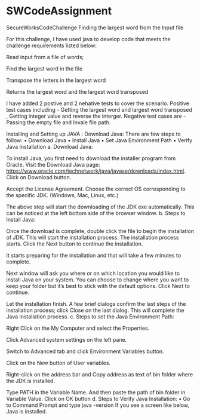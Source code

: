 # SWCodeAssignment

SecureWorksCodeChallenge
Finding the largest word from the Input file

For this challenge, I have used java to develop code that meets the challenge requirements listed below:

Read input from a file of words;

Find the largest word in the file

Transpose the letters in the largest word

Returns the largest word and the largest word transposed

I have added 2 postive and 2 nehative tests to cover the scenario. Positive test cases including - Getting the largest word and largest word transposed , Getting integer value and reverse the interger. Negative test cases are - Passing the empty file and Invale file path.

Installing and Setting up JAVA : Download Java: There are few steps to follow: • Download Java • Install Java • Set Java Environment Path • Verify Java Installation a. Download Java:

To install Java, you first need to download the installer program from Oracle. Visit the Download Java page: https://www.oracle.com/technetwork/java/javase/downloads/index.html. Click on Download button.

Accept the License Agreement. Choose the correct OS corresponding to the specific JDK. (Windows, Mac, Linux, etc.)

The above step will start the downloading of the JDK exe automatically. This can be noticed at the left bottom side of the browser window. b. Steps to Install Java:

Once the download is complete, double click the file to begin the installation of JDK. This will start the installation process. The installation process starts. Click the Next button to continue the installation.

It starts preparing for the installation and that will take a few minutes to complete.

Next window will ask you where or on which location you would like to install Java on your system. You can choose to change where you want to keep your folder but it’s best to stick with the default options. Click Next to continue.

Let the installation finish. A few brief dialogs confirm the last steps of the installation process; click Close on the last dialog. This will complete the Java installation process. c. Steps to set the Java Environment Path:

Right Click on the My Computer and select the Properties.

Click Advanced system settings on the left pane.

Switch to Advanced tab and click Environment Variables button.

Click on the New button of User variables.

Right-click on the address bar and Copy address as text of bin folder where the JDK is installed.

Type PATH in the Variable Name. And then paste the path of bin folder in Variable Value. Click on OK button d. Steps to Verify Java Installation: • Go to Command Prompt and type java -version If you see a screen like below, Java is installed.

